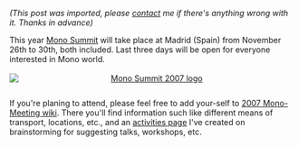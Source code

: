 *(This post was imported, please [contact](/#/contact) me if there's anything wrong with it. Thanks in advance)*

This year <a href="http://www.mono-project.com/MonoSummit2007">Mono Summit</a> will take place at Madrid (Spain) from November 26th to 30th, both included. Last three days will be open for everyone interested in Mono world.<br /><br /><a onblur="try {parent.deselectBloggerImageGracefully();} catch(e) {}" href="http://www.mono-project.com/MonoSummit2007"><img style="margin: 0px auto 10px; display: block; text-align: center; cursor: pointer;" src="http://bp1.blogger.com/_z2FqY6j3nZs/RxD2KZcWNbI/AAAAAAAAA0E/2_9le727OAk/s320/Summit.png" alt="Mono Summit 2007 logo" id="BLOGGER_PHOTO_ID_5120863434809161138" border="0" /></a><br />If you're planing to attend, please feel free to add your-self to <a href="http://mono.wik.is/2007_Mono-Meeting">2007 Mono-Meeting wiki</a>. There you'll find information such like different means of transport, locations, etc., and an <a href="http://mono.wik.is/2007_Mono-Meeting/Activities">activities page</a> I've created on brainstorming for suggesting talks, workshops, etc.